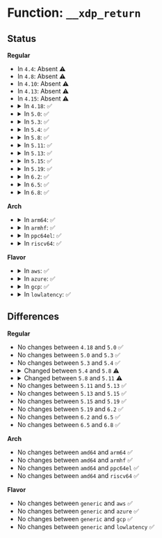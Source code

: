# Function: <code>__xdp_return</code>

## Status
<b>Regular</b>
<ul>
<li>
In <code>4.4</code>: Absent ⚠️
</li>
<li>
In <code>4.8</code>: Absent ⚠️
</li>
<li>
In <code>4.10</code>: Absent ⚠️
</li>
<li>
In <code>4.13</code>: Absent ⚠️
</li>
<li>
In <code>4.15</code>: Absent ⚠️
</li>
<li>
<details>
<summary>In <code>4.18</code>: ✅</summary>

```c
void __xdp_return(void *data, struct xdp_mem_info *mem, bool napi_direct, long unsigned int handle);
```

**Collision:** Unique Static

**Inline:** No

**Transformation:** False

**Instances:**

```
In net/core/xdp.c (ffffffff818ba830)
Location: net/core/xdp.c:310
Inline: False
Direct callers:
  - net/core/xdp.c:xdp_return_buff
  - net/core/xdp.c:xdp_return_frame_rx_napi
  - net/core/xdp.c:xdp_return_frame
```
**Symbols:**

```
ffffffff818ba830-ffffffff818bab92: __xdp_return (STB_LOCAL)
```
</details>
</li>
<li>
<details>
<summary>In <code>5.0</code>: ✅</summary>

```c
void __xdp_return(void *data, struct xdp_mem_info *mem, bool napi_direct, long unsigned int handle);
```

**Collision:** Unique Static

**Inline:** No

**Transformation:** False

**Instances:**

```
In net/core/xdp.c (ffffffff818e1760)
Location: net/core/xdp.c:324
Inline: False
Direct callers:
  - net/core/xdp.c:xdp_convert_zc_to_xdp_frame
  - net/core/xdp.c:xdp_return_frame_rx_napi
  - net/core/xdp.c:xdp_return_frame
```
**Symbols:**

```
ffffffff818e1760-ffffffff818e1b09: __xdp_return (STB_LOCAL)
```
</details>
</li>
<li>
<details>
<summary>In <code>5.3</code>: ✅</summary>

```c
void __xdp_return(void *data, struct xdp_mem_info *mem, bool napi_direct, long unsigned int handle);
```

**Collision:** Unique Static

**Inline:** No

**Transformation:** False

**Instances:**

```
In net/core/xdp.c (ffffffff81930150)
Location: net/core/xdp.c:393
Inline: False
Direct callers:
  - net/core/xdp.c:xdp_convert_zc_to_xdp_frame
  - net/core/xdp.c:xdp_return_frame_rx_napi
  - net/core/xdp.c:xdp_return_frame
```
**Symbols:**

```
ffffffff81930150-ffffffff8193058f: __xdp_return (STB_LOCAL)
```
</details>
</li>
<li>
<details>
<summary>In <code>5.4</code>: ✅</summary>

```c
void __xdp_return(void *data, struct xdp_mem_info *mem, bool napi_direct, long unsigned int handle);
```

**Collision:** Unique Static

**Inline:** No

**Transformation:** False

**Instances:**

```
In net/core/xdp.c (ffffffff819623b0)
Location: net/core/xdp.c:367
Inline: False
Direct callers:
  - net/core/xdp.c:xdp_convert_zc_to_xdp_frame
  - net/core/xdp.c:xdp_return_frame_rx_napi
  - net/core/xdp.c:xdp_return_frame
```
**Symbols:**

```
ffffffff819623b0-ffffffff819626e8: __xdp_return (STB_LOCAL)
```
</details>
</li>
<li>
<details>
<summary>In <code>5.8</code>: ✅</summary>

```c
void __xdp_return(void *data, struct xdp_mem_info *mem, bool napi_direct);
```

**Collision:** Unique Static

**Inline:** No

**Transformation:** False

**Instances:**

```
In net/core/xdp.c (ffffffff81a35d60)
Location: net/core/xdp.c:342
Inline: False
Direct callers:
  - net/core/xdp.c:xdp_return_buff
  - net/core/xdp.c:xdp_return_frame_rx_napi
  - net/core/xdp.c:xdp_return_frame
```
**Symbols:**

```
ffffffff81a35d60-ffffffff81a35ed3: __xdp_return (STB_LOCAL)
```
</details>
</li>
<li>
<details>
<summary>In <code>5.11</code>: ✅</summary>

```c
void __xdp_return(void *data, struct xdp_mem_info *mem, bool napi_direct, struct xdp_buff *xdp);
```

**Collision:** Unique Static

**Inline:** No

**Transformation:** False

**Instances:**

```
In net/core/xdp.c (ffffffff81a37c50)
Location: net/core/xdp.c:341
Inline: False
Direct callers:
  - net/core/xdp.c:xdp_return_buff
  - net/core/xdp.c:xdp_return_frame_rx_napi
  - net/core/xdp.c:xdp_return_frame
```
**Symbols:**

```
ffffffff81a37c50-ffffffff81a37dc0: __xdp_return (STB_LOCAL)
```
</details>
</li>
<li>
<details>
<summary>In <code>5.13</code>: ✅</summary>

```c
void __xdp_return(void *data, struct xdp_mem_info *mem, bool napi_direct, struct xdp_buff *xdp);
```

**Collision:** Unique Static

**Inline:** No

**Transformation:** False

**Instances:**

```
In net/core/xdp.c (ffffffff81a1ede0)
Location: net/core/xdp.c:341
Inline: False
Direct callers:
  - net/core/xdp.c:xdp_return_buff
  - net/core/xdp.c:xdp_return_frame_rx_napi
  - net/core/xdp.c:xdp_return_frame
```
**Symbols:**

```
ffffffff81a1ede0-ffffffff81a1ef54: __xdp_return (STB_LOCAL)
```
</details>
</li>
<li>
<details>
<summary>In <code>5.15</code>: ✅</summary>

```c
void __xdp_return(void *data, struct xdp_mem_info *mem, bool napi_direct, struct xdp_buff *xdp);
```

**Collision:** Unique Static

**Inline:** No

**Transformation:** False

**Instances:**

```
In net/core/xdp.c (ffffffff81ad2e80)
Location: net/core/xdp.c:342
Inline: False
Direct callers:
  - net/core/xdp.c:xdp_return_buff
  - net/core/xdp.c:xdp_return_frame_rx_napi
  - net/core/xdp.c:xdp_return_frame
```
**Symbols:**

```
ffffffff81ad2e80-ffffffff81ad2ff4: __xdp_return (STB_LOCAL)
```
</details>
</li>
<li>
<details>
<summary>In <code>5.19</code>: ✅</summary>

```c
void __xdp_return(void *data, struct xdp_mem_info *mem, bool napi_direct, struct xdp_buff *xdp);
```

**Collision:** Unique Global

**Inline:** No

**Transformation:** False

**Instances:**

```
In net/core/xdp.c (ffffffff81c517a0)
Location: net/core/xdp.c:375
Inline: False
Direct callers:
  - net/core/filter.c:bpf_xdp_adjust_tail
  - net/core/xdp.c:xdp_return_buff
  - net/core/xdp.c:xdp_return_buff
  - net/core/xdp.c:xdp_return_frame_rx_napi
  - net/core/xdp.c:xdp_return_frame_rx_napi
  - net/core/xdp.c:xdp_return_frame
  - net/core/xdp.c:xdp_return_frame
```
**Symbols:**

```
ffffffff81c517a0-ffffffff81c51b05: __xdp_return (STB_GLOBAL)
```
</details>
</li>
<li>
<details>
<summary>In <code>6.2</code>: ✅</summary>

```c
void __xdp_return(void *data, struct xdp_mem_info *mem, bool napi_direct, struct xdp_buff *xdp);
```

**Collision:** Unique Global

**Inline:** No

**Transformation:** False

**Instances:**

```
In net/core/xdp.c (ffffffff81e06c70)
Location: net/core/xdp.c:375
Inline: False
Direct callers:
  - net/core/filter.c:bpf_xdp_adjust_tail
  - net/core/xdp.c:xdp_return_buff
  - net/core/xdp.c:xdp_return_buff
  - net/core/xdp.c:xdp_return_frame_rx_napi
  - net/core/xdp.c:xdp_return_frame_rx_napi
  - net/core/xdp.c:xdp_return_frame
  - net/core/xdp.c:xdp_return_frame
```
**Symbols:**

```
ffffffff81e06c70-ffffffff81e06eb4: __xdp_return (STB_GLOBAL)
```
</details>
</li>
<li>
<details>
<summary>In <code>6.5</code>: ✅</summary>

```c
void __xdp_return(void *data, struct xdp_mem_info *mem, bool napi_direct, struct xdp_buff *xdp);
```

**Collision:** Unique Global

**Inline:** No

**Transformation:** False

**Instances:**

```
In net/core/xdp.c (ffffffff81e795b0)
Location: net/core/xdp.c:377
Inline: False
Direct callers:
  - net/core/filter.c:bpf_xdp_adjust_tail
  - net/core/xdp.c:xdp_return_buff
  - net/core/xdp.c:xdp_return_buff
  - net/core/xdp.c:xdp_return_frame_rx_napi
  - net/core/xdp.c:xdp_return_frame_rx_napi
  - net/core/xdp.c:xdp_return_frame
  - net/core/xdp.c:xdp_return_frame
```
**Symbols:**

```
ffffffff81e795b0-ffffffff81e797f7: __xdp_return (STB_GLOBAL)
```
</details>
</li>
<li>
<details>
<summary>In <code>6.8</code>: ✅</summary>

```c
void __xdp_return(void *data, struct xdp_mem_info *mem, bool napi_direct, struct xdp_buff *xdp);
```

**Collision:** Unique Global

**Inline:** No

**Transformation:** False

**Instances:**

```
In net/core/xdp.c (ffffffff81f39640)
Location: net/core/xdp.c:377
Inline: False
Direct callers:
  - net/core/filter.c:bpf_xdp_frags_shrink_tail
  - net/core/filter.c:bpf_xdp_frags_shrink_tail
  - net/core/xdp.c:xdp_return_buff
  - net/core/xdp.c:xdp_return_buff
  - net/core/xdp.c:xdp_return_frame_rx_napi
  - net/core/xdp.c:xdp_return_frame_rx_napi
  - net/core/xdp.c:xdp_return_frame
  - net/core/xdp.c:xdp_return_frame
```
**Symbols:**

```
ffffffff81f39640-ffffffff81f3991c: __xdp_return (STB_GLOBAL)
```
</details>
</li>
</ul>
<b>Arch</b>
<ul>
<li>
<details>
<summary>In <code>arm64</code>: ✅</summary>

```c
void __xdp_return(void *data, struct xdp_mem_info *mem, bool napi_direct, long unsigned int handle);
```

**Collision:** Unique Static

**Inline:** No

**Transformation:** False

**Instances:**

```
In net/core/xdp.c (ffff800010c06cd8)
Location: net/core/xdp.c:367
Inline: False
Direct callers:
  - net/core/xdp.c:xdp_convert_zc_to_xdp_frame
  - net/core/xdp.c:xdp_return_frame_rx_napi
  - net/core/xdp.c:xdp_return_frame
```
**Symbols:**

```
ffff800010c06cd8-ffff800010c06fc4: __xdp_return (STB_LOCAL)
```
</details>
</li>
<li>
<details>
<summary>In <code>armhf</code>: ✅</summary>

```c
void __xdp_return(void *data, struct xdp_mem_info *mem, bool napi_direct, long unsigned int handle);
```

**Collision:** Unique Static

**Inline:** No

**Transformation:** False

**Instances:**

```
In net/core/xdp.c (c0d20008)
Location: net/core/xdp.c:367
Inline: False
Direct callers:
  - net/core/xdp.c:xdp_convert_zc_to_xdp_frame
  - net/core/xdp.c:xdp_return_frame_rx_napi
  - net/core/xdp.c:xdp_return_frame
```
**Symbols:**

```
c0d20008-c0d201e0: __xdp_return (STB_LOCAL)
```
</details>
</li>
<li>
<details>
<summary>In <code>ppc64el</code>: ✅</summary>

```c
void __xdp_return(void *data, struct xdp_mem_info *mem, bool napi_direct, long unsigned int handle);
```

**Collision:** Unique Static

**Inline:** No

**Transformation:** False

**Instances:**

```
In net/core/xdp.c (c000000000cf1410)
Location: net/core/xdp.c:367
Inline: False
Direct callers:
  - net/core/xdp.c:xdp_convert_zc_to_xdp_frame
  - net/core/xdp.c:xdp_return_frame_rx_napi
  - net/core/xdp.c:xdp_return_frame
```
**Symbols:**

```
c000000000cf1410-c000000000cf1864: __xdp_return (STB_LOCAL)
```
</details>
</li>
<li>
<details>
<summary>In <code>riscv64</code>: ✅</summary>

```c
void __xdp_return(void *data, struct xdp_mem_info *mem, bool napi_direct, long unsigned int handle);
```

**Collision:** Unique Static

**Inline:** No

**Transformation:** False

**Instances:**

```
In net/core/xdp.c (ffffffe000785134)
Location: net/core/xdp.c:367
Inline: False
Direct callers:
  - net/core/xdp.c:xdp_convert_zc_to_xdp_frame
  - net/core/xdp.c:xdp_return_frame_rx_napi
  - net/core/xdp.c:xdp_return_frame
```
**Symbols:**

```
ffffffe000785134-ffffffe0007853c2: __xdp_return (STB_LOCAL)
```
</details>
</li>
</ul>
<b>Flavor</b>
<ul>
<li>
<details>
<summary>In <code>aws</code>: ✅</summary>

```c
void __xdp_return(void *data, struct xdp_mem_info *mem, bool napi_direct, long unsigned int handle);
```

**Collision:** Unique Static

**Inline:** No

**Transformation:** False

**Instances:**

```
In net/core/xdp.c (ffffffff81902380)
Location: net/core/xdp.c:367
Inline: False
Direct callers:
  - net/core/xdp.c:xdp_convert_zc_to_xdp_frame
  - net/core/xdp.c:xdp_return_frame_rx_napi
  - net/core/xdp.c:xdp_return_frame
```
**Symbols:**

```
ffffffff81902380-ffffffff819026b8: __xdp_return (STB_LOCAL)
```
</details>
</li>
<li>
<details>
<summary>In <code>azure</code>: ✅</summary>

```c
void __xdp_return(void *data, struct xdp_mem_info *mem, bool napi_direct, long unsigned int handle);
```

**Collision:** Unique Static

**Inline:** No

**Transformation:** False

**Instances:**

```
In net/core/xdp.c (ffffffff818bc1b0)
Location: net/core/xdp.c:367
Inline: False
Direct callers:
  - net/core/xdp.c:xdp_convert_zc_to_xdp_frame
  - net/core/xdp.c:xdp_return_frame_rx_napi
  - net/core/xdp.c:xdp_return_frame
```
**Symbols:**

```
ffffffff818bc1b0-ffffffff818bc4e8: __xdp_return (STB_LOCAL)
```
</details>
</li>
<li>
<details>
<summary>In <code>gcp</code>: ✅</summary>

```c
void __xdp_return(void *data, struct xdp_mem_info *mem, bool napi_direct, long unsigned int handle);
```

**Collision:** Unique Static

**Inline:** No

**Transformation:** False

**Instances:**

```
In net/core/xdp.c (ffffffff819533b0)
Location: net/core/xdp.c:367
Inline: False
Direct callers:
  - net/core/xdp.c:xdp_convert_zc_to_xdp_frame
  - net/core/xdp.c:xdp_return_frame_rx_napi
  - net/core/xdp.c:xdp_return_frame
```
**Symbols:**

```
ffffffff819533b0-ffffffff819536e8: __xdp_return (STB_LOCAL)
```
</details>
</li>
<li>
<details>
<summary>In <code>lowlatency</code>: ✅</summary>

```c
void __xdp_return(void *data, struct xdp_mem_info *mem, bool napi_direct, long unsigned int handle);
```

**Collision:** Unique Static

**Inline:** No

**Transformation:** False

**Instances:**

```
In net/core/xdp.c (ffffffff81974ec0)
Location: net/core/xdp.c:367
Inline: False
Direct callers:
  - net/core/xdp.c:xdp_convert_zc_to_xdp_frame
  - net/core/xdp.c:xdp_return_frame_rx_napi
  - net/core/xdp.c:xdp_return_frame
```
**Symbols:**

```
ffffffff81974ec0-ffffffff8197520f: __xdp_return (STB_LOCAL)
```
</details>
</li>
</ul>

## Differences
<b>Regular</b>
<ul>
<li>
No changes between <code>4.18</code> and <code>5.0</code> ✅
</li>
<li>
No changes between <code>5.0</code> and <code>5.3</code> ✅
</li>
<li>
No changes between <code>5.3</code> and <code>5.4</code> ✅
</li>
<li>
<details>
<summary>Changed between <code>5.4</code> and <code>5.8</code> ⚠️</summary>
<ul>
<li>
<b>Param removed. </b>
<code>long unsigned int handle</code>
</li>
</ul>
</details>
</li>
<li>
<details>
<summary>Changed between <code>5.8</code> and <code>5.11</code> ⚠️</summary>
<ul>
<li>
<b>Param added. </b>
<code>struct xdp_buff *xdp</code>
</li>
</ul>
</details>
</li>
<li>
No changes between <code>5.11</code> and <code>5.13</code> ✅
</li>
<li>
No changes between <code>5.13</code> and <code>5.15</code> ✅
</li>
<li>
No changes between <code>5.15</code> and <code>5.19</code> ✅
</li>
<li>
No changes between <code>5.19</code> and <code>6.2</code> ✅
</li>
<li>
No changes between <code>6.2</code> and <code>6.5</code> ✅
</li>
<li>
No changes between <code>6.5</code> and <code>6.8</code> ✅
</li>
</ul>
<b>Arch</b>
<ul>
<li>
No changes between <code>amd64</code> and <code>arm64</code> ✅
</li>
<li>
No changes between <code>amd64</code> and <code>armhf</code> ✅
</li>
<li>
No changes between <code>amd64</code> and <code>ppc64el</code> ✅
</li>
<li>
No changes between <code>amd64</code> and <code>riscv64</code> ✅
</li>
</ul>
<b>Flavor</b>
<ul>
<li>
No changes between <code>generic</code> and <code>aws</code> ✅
</li>
<li>
No changes between <code>generic</code> and <code>azure</code> ✅
</li>
<li>
No changes between <code>generic</code> and <code>gcp</code> ✅
</li>
<li>
No changes between <code>generic</code> and <code>lowlatency</code> ✅
</li>
</ul>
